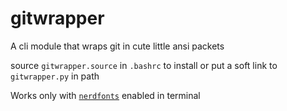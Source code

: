 # gitwrapper
A cli module that wraps git in cute little ansi packets

source `gitwrapper.source` in `.bashrc` to install
or put a soft link to `gitwrapper.py` in path

Works only with [`nerdfonts`](https://www.nerdfonts.com/) enabled in terminal